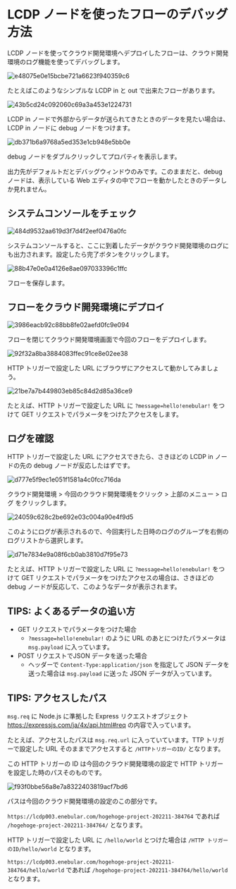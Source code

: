 # LCDP ノードを使ったフローのデバッグ方法

LCDP ノードを使ってクラウド開発環境へデプロイしたフローは、クラウド開発環境のログ機能を使ってデバッグします。

![e48075e0e15bcbe721a6623f940359c6](https://i.gyazo.com/e48075e0e15bcbe721a6623f940359c6.png)

たとえばこのようなシンプルな LCDP in と out で出来たフローがあります。

![43b5cd24c092060c69a3a453e1224731](https://i.gyazo.com/43b5cd24c092060c69a3a453e1224731.png)

LCDP in ノードで外部からデータが送られてきたときのデータを見たい場合は、LCDP in ノードに debug ノードをつけます。

![db371b6a9768a5ed353e1cb948e5bb0e](https://i.gyazo.com/db371b6a9768a5ed353e1cb948e5bb0e.png)

debug ノードをダブルクリックしてプロパティを表示します。

出力先がデフォルトだとデバッグウィンドウのみです。このままだと、debug ノードは、表示している Web エディタの中でフローを動かしたときのデータしか見れません。

## システムコンソールをチェック

![484d9532aa619d3f7d4f2eef0476a0fc](https://i.gyazo.com/484d9532aa619d3f7d4f2eef0476a0fc.png)

システムコンソールすると、ここに到着したデータがクラウド開発環境のログにも出力されます。設定したら完了ボタンをクリックします。

![88b47e0e0a4126e8ae097033396c1ffc](https://i.gyazo.com/88b47e0e0a4126e8ae097033396c1ffc.png)

フローを保存します。

## フローをクラウド開発環境にデプロイ

![3986eacb92c88bb8fe02aefd0fc9e094](https://i.gyazo.com/3986eacb92c88bb8fe02aefd0fc9e094.png)

フローを閉じてクラウド開発環境画面で今回のフローをデプロイします。

![92f32a8ba3884083ffec91ce8e02ee38](https://i.gyazo.com/92f32a8ba3884083ffec91ce8e02ee38.png)

HTTP トリガーで設定した URL にブラウザにアクセスして動かしてみましょう。

![21be7a7b449803eb85c84d2d85a36ce9](https://i.gyazo.com/21be7a7b449803eb85c84d2d85a36ce9.png)

たとえば、HTTP トリガーで設定した URL に `?message=hello!enebular!` をつけて GET リクエストでパラメータをつけたアクセスをします。

## ログを確認

HTTP トリガーで設定した URL にアクセスできたら、さきほどの LCDP in ノードの先の debug ノードが反応したはずです。

![d777e5f9ec1e051f1581a4c0fcc716da](https://i.gyazo.com/d777e5f9ec1e051f1581a4c0fcc716da.png)

クラウド開発環境 > 今回のクラウド開発環境をクリック > 上部のメニュー > ログ をクリックします。

![24059c628c2be692e03c004a90e4f9d5](https://i.gyazo.com/24059c628c2be692e03c004a90e4f9d5.png)

このようにログが表示されるので、今回実行した日時のログのグループを右側のログリストから選択します。

![d71e7834e9a08f6cb0ab3810d7f95e73](https://i.gyazo.com/d71e7834e9a08f6cb0ab3810d7f95e73.png)

たとえば、HTTP トリガーで設定した URL に `?message=hello!enebular!` をつけて GET リクエストでパラメータをつけたアクセスの場合は、さきほどの debug ノードが反応して、このようなデータが表示されます。

## TIPS: よくあるデータの追い方

- GET リクエストでパラメータをつけた場合
  - `?message=hello!enebular!` のように URL のあとにつけたパラメータは `msg.payload` に入っています。
- POST リクエストでJSON データを送った場合
  - ヘッダーで `Content-Type:application/json` を指定して JSON データを送った場合は `msg.payload` に送った JSON データが入っています。

## TIPS: アクセスしたパス

`msg.req` に Node.js に準拠した Express リクエストオブジェクト https://expressjs.com/ja/4x/api.html#req の内容で入っています。

たとえば、アクセスしたパスは `msg.req.url` に入っていています。TTP トリガーで設定した URL そのままでアクセスすると `/HTTPトリガーのID/` となります。

この HTTP トリガーの ID は今回のクラウド開発環境の設定で HTTP トリガーを設定した時のパスそのものです。

![f93f0bbe56a8e7a8322403819acf7bd6](https://i.gyazo.com/f93f0bbe56a8e7a8322403819acf7bd6.png)

パスは今回のクラウド開発環境の設定のこの部分です。

`https://lcdp003.enebular.com/hogehoge-project-202211-384764` であれば `/hogehoge-project-202211-384764/` となります。

HTTP トリガーで設定した URL に `/hello/world` とつけた場合は `/HTTP トリガーのID/hello/world` となります。

`https://lcdp003.enebular.com/hogehoge-project-202211-384764/hello/world` であれば `/hogehoge-project-202211-384764/hello/world` となります。